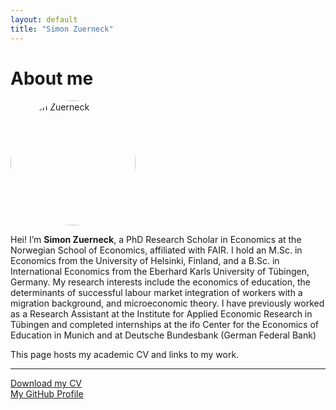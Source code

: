 ```yaml
---
layout: default
title: "Simon Zuerneck"
---
```


# About me

<img src="assets/me.jpg" alt="Simon Zuerneck" width="200" style="border-radius:50%;">

Hei! I’m **Simon Zuerneck**, a PhD Research Scholar in Economics at the Norwegian School of Economics, affiliated with FAIR. I hold an M.Sc. in Economics from the University of Helsinki, Finland, and a B.Sc. in International Economics from the Eberhard Karls University of Tübingen, Germany. My research interests include the economics of education, the determinants of successful labour market integration of workers with a migration background, and microeconomic theory. I have previously worked as a Research Assistant at the Institute for Applied Economic Research in Tübingen and completed internships at the ifo Center for the Economics of Education in Munich and at Deutsche Bundesbank (German Federal Bank)

This page hosts my academic CV and links to my work.

---

[Download my CV](assets/Simon-Zuerneck-CV.pdf)  
[My GitHub Profile](https://github.com/YOURUSERNAME)


